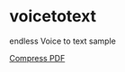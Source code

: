 # voicetotext
endless Voice to text sample


<a href="https://www.sejda.com/mgl/compress-pdf-online">Compress PDF</a>
